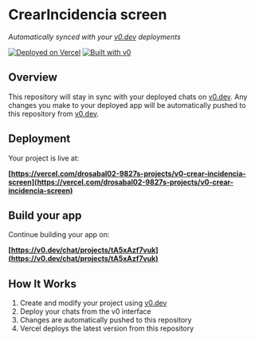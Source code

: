 # CrearIncidencia screen

*Automatically synced with your [v0.dev](https://v0.dev) deployments*

[![Deployed on Vercel](https://img.shields.io/badge/Deployed%20on-Vercel-black?style=for-the-badge&logo=vercel)](https://vercel.com/drosabal02-9827s-projects/v0-crear-incidencia-screen)
[![Built with v0](https://img.shields.io/badge/Built%20with-v0.dev-black?style=for-the-badge)](https://v0.dev/chat/projects/tA5xAzf7vuk)

## Overview

This repository will stay in sync with your deployed chats on [v0.dev](https://v0.dev).
Any changes you make to your deployed app will be automatically pushed to this repository from [v0.dev](https://v0.dev).

## Deployment

Your project is live at:

**[https://vercel.com/drosabal02-9827s-projects/v0-crear-incidencia-screen](https://vercel.com/drosabal02-9827s-projects/v0-crear-incidencia-screen)**

## Build your app

Continue building your app on:

**[https://v0.dev/chat/projects/tA5xAzf7vuk](https://v0.dev/chat/projects/tA5xAzf7vuk)**

## How It Works

1. Create and modify your project using [v0.dev](https://v0.dev)
2. Deploy your chats from the v0 interface
3. Changes are automatically pushed to this repository
4. Vercel deploys the latest version from this repository